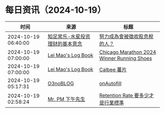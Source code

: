 ﻿# 每日资讯（2024-10-19）

|时间|来源|标题|
|---|---|---|
|2024-10-19 06:40:00|[知足常乐-水星投资理财的基本意念](http://mercurychong.blogspot.com/feeds/posts/default)|[努力成為會被徵收股息稅的人？](http://mercurychong.blogspot.com/2024/10/blog-post_18.html)|
|2024-10-19 07:00:00|[Lei Mao's Log Book](https://leimao.github.io/atom.xml)|[Chicago Marathon 2024 Winner Running Shoes](https://leimao.github.io/blog/Chicago-Marathon-2024-Winner-Running-Shoes/)|
|2024-10-19 07:00:00|[Lei Mao's Log Book](https://leimao.github.io/atom.xml)|[Calbee 薯片](https://leimao.github.io/essay/Calbee-%E8%96%AF%E7%89%87/)|
|2024-10-19 05:17:31|[O3noBLOG](https://feeds.feedburner.com/othree)|[onAutofill](https://blog.othree.net/log/2024/10/19/onautofill/)|
|2024-10-19 02:58:24|[Mr. PM 下午先生](http://feeds.feedburner.com/pmmustknow)|[Retention Rate 要多少才是行業標準](https://mrpm.cc/?p=1680)|
